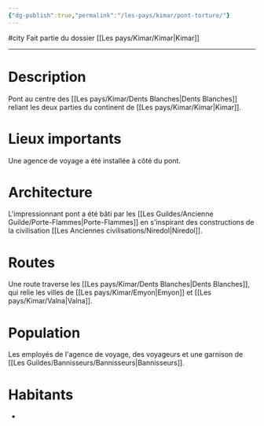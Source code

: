 ```yaml
---
{"dg-publish":true,"permalink":"/les-pays/kimar/pont-torture/"}
---
```


#city 
Fait partie du dossier [[Les pays/Kimar/Kimar\|Kimar]]

-------

# Description
Pont au centre des [[Les pays/Kimar/Dents Blanches\|Dents Blanches]] reliant les deux parties du continent de [[Les pays/Kimar/Kimar\|Kimar]].
# Lieux importants
Une agence de voyage a été installée à côté du pont.
# Architecture
L'impressionnant pont a été bâti par les [[Les Guildes/Ancienne Guilde/Porte-Flammes\|Porte-Flammes]] en s'inspirant des constructions de la civilisation [[Les Anciennes civilisations/Niredol\|Niredol]].
# Routes
Une route traverse les [[Les pays/Kimar/Dents Blanches\|Dents Blanches]], qui relie les villes de [[Les pays/Kimar/Emyon\|Emyon]] et [[Les pays/Kimar/Valna\|Valna]].
# Population
Les employés de l'agence de voyage, des voyageurs et une garnison de [[Les Guildes/Bannisseurs/Bannisseurs\|Bannisseurs]].
# Habitants
- 